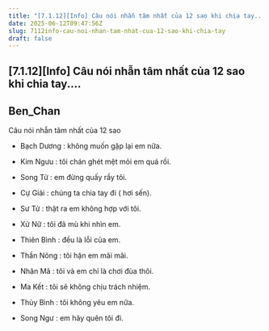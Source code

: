 ```yaml
---
title: "[7.1.12][Info] Câu nói nhẫn tâm nhất của 12 sao khi chia tay...."
date: 2025-06-12T09:47:56Z
slug: 7112info-cau-noi-nhan-tam-nhat-cua-12-sao-khi-chia-tay
draft: false
---
```


## [7.1.12][Info] Câu nói nhẫn tâm nhất của 12 sao khi chia tay....

## Ben_Chan

Câu nói nhẫn tâm nhất của 12 sao 

- Bạch Dương : không muốn gặp lại em nữa. 

- Kim Ngưu : tôi chán ghét mệt mỏi em quá rồi. 

- Song Tử : em đừng quấy rầy tôi. 

- Cự Giải : chúng ta chia tay đi ( hơi sến). 

- Sư Tử : thật ra em không hợp với tôi. 

- Xử Nữ : tôi đã mù khi nhìn em. 

- Thiên Bình : đều là lỗi của em. 

- Thần Nông : tôi hận em mãi mãi. 

- Nhân Mã : tôi và em chỉ là chơi đùa thôi. 

- Ma Kết : tôi sẽ không chịu trách nhiệm. 

- Thủy Bình : tôi không yêu em nữa. 

- Song Ngư : em hãy quên tôi đi.